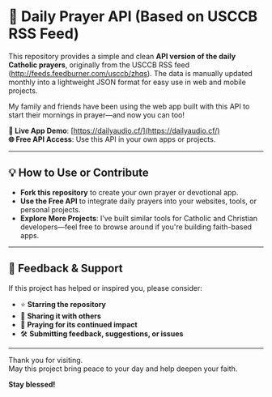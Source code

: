 # 🙏 Daily Prayer API (Based on USCCB RSS Feed)

This repository provides a simple and clean **API version of the daily Catholic prayers**, originally from the USCCB RSS feed (http://feeds.feedburner.com/usccb/zhqs). The data is manually updated monthly into a lightweight JSON format for easy use in web and mobile projects.

My family and friends have been using the web app built with this API to start their mornings in prayer—and now you can too!

**🔗 Live App Demo**: [https://dailyaudio.cf/](https://dailyaudio.cf/)  
**🌐 Free API Access**: Use this API in your own apps or projects.

---

## 💡 How to Use or Contribute

- **Fork this repository** to create your own prayer or devotional app.
- **Use the Free API** to integrate daily prayers into your websites, tools, or personal projects.
- **Explore More Projects**: I’ve built similar tools for Catholic and Christian developers—feel free to browse around if you're building faith-based apps.

---

## 💬 Feedback & Support

If this project has helped or inspired you, please consider:

- ⭐ **Starring the repository**
- 🔁 **Sharing it with others**
- 🙏 **Praying for its continued impact**
- 🛠️ **Submitting feedback, suggestions, or issues**

---

Thank you for visiting.  
May this project bring peace to your day and help deepen your faith.

**Stay blessed!**
